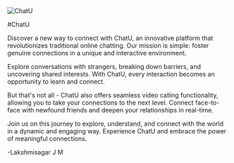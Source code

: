 ![ChatU](https://github.com/jmlakshmisagar/ChatU/assets/152427404/ec95cfef-157d-46eb-94bb-4567929b5d4e)


#ChatU

Discover a new way to connect with ChatU, an innovative platform that revolutionizes traditional online chatting. Our mission is simple: foster genuine connections in a unique and interactive environment.

Explore conversations with strangers, breaking down barriers, and uncovering shared interests. With ChatU, every interaction becomes an opportunity to learn and connect.

But that's not all - ChatU also offers seamless video calling functionality, allowing you to take your connections to the next level. Connect face-to-face with newfound friends and deepen your relationships in real-time.

Join us on this journey to explore, understand, and connect with the world in a dynamic and engaging way. Experience ChatU and embrace the power of meaningful connections.


-Lakshmisagar J M




